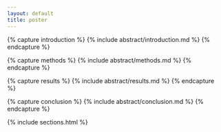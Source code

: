 ```yaml
---
layout: default
title: poster
---
```


{% capture introduction %}
{% include abstract/introduction.md %}
{% endcapture %}

{% capture methods %}
{% include abstract/methods.md %}
{% endcapture %}

{% capture results %}
{% include abstract/results.md %}
{% endcapture %}

{% capture conclusion %}
{% include abstract/conclusion.md %}
{% endcapture %}

{% include sections.html %}